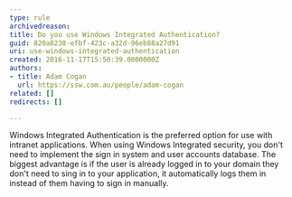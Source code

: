 ```yaml
---
type: rule
archivedreason: 
title: Do you use Windows Integrated Authentication?
guid: 820a8238-efbf-423c-a32d-96eb88a27d91
uri: use-windows-integrated-authentication
created: 2016-11-17T15:50:39.0000000Z
authors:
- title: Adam Cogan
  url: https://ssw.com.au/people/adam-cogan
related: []
redirects: []

---
```


Windows Integrated Authentication is the preferred option for use with intranet applications. When using Windows Integrated security, you don't need to implement the sign in system and user accounts database. The biggest advantage is if the user is already logged in to your domain they don't need to sing in to your application, it automatically logs them in instead of them having to sign in manually.

<!--endintro-->
